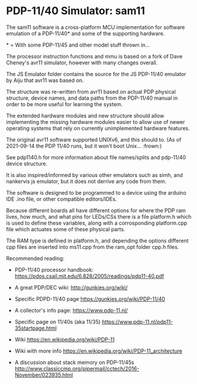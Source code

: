 # PDP-11/40 Simulator: sam11

The sam11 software is a cross-platform MCU implementation for software emulation of a PDP-11/40\* and some of the supporting hardware.

\* = With some PDP-11/45 and other model stuff thrown in...

The processor instruction functions and mmu is based on a fork of Dave Cheney's avr11 simulator, however with many changes overall.

The JS Emulator folder contains the source for the JS PDP-11/40 emulator by Aiju that avr11 was based on.

The structure was re-written from avr11 based on actual PDP physical structure, device names, and data paths from the PDP-11/40 manual in order to be more useful for learning the system.

The extended hardware modules and new structure should allow implementing the missing hardware modules easier to allow use of newer operating systems that rely on currently unimplemented hardware features.

The original avr11 software supported UNIXv6, and this should to.
(As of 2021-09-14 the PDP 11/40 runs, but it won't boot Unix... :frown:)

See pdp1140.h for more information about file names/splits and pdp-11/40 device structure.

It is also inspired/informed by various other emulators such as simh, and nankervis js emulator, but it does not derrive any code from them.

The software is designed to be programmed to a device using the arduino IDE .ino file, or other compatible editors/IDEs.

Because different boards all have different options for where the PDP ram lives, how much, and what pins for LEDs/CSs there is a file platform.h which is used to define these variables, along with a corrosponding platform.cpp file which actuates some of these physical parts.

The RAM type is defined in platform.h, and depending the options different cpp files are inserted into ms11.cpp from the ram_opt folder cpp.h files.

Recommended reading:

- PDP-11/40 processor handbook: <https://pdos.csail.mit.edu/6.828/2005/readings/pdp11-40.pdf>

- A great PDP/DEC wiki: <http://gunkies.org/wiki/>

- Specific PDPD-11/40 page <https://gunkies.org/wiki/PDP-11/40>

- A collector's info page: <https://www.pdp-11.nl/>

- Specific page on 11/40s (aka 11/35) <https://www.pdp-11.nl/pdp11-35startpage.html>

- Wiki <https://en.wikipedia.org/wiki/PDP-11>

- Wiki with more info <https://en.wikipedia.org/wiki/PDP-11_architecture>

- A discussion about stack memory on PDP-11/45s <http://www.classiccmp.org/pipermail/cctech/2016-November/023935.html>
